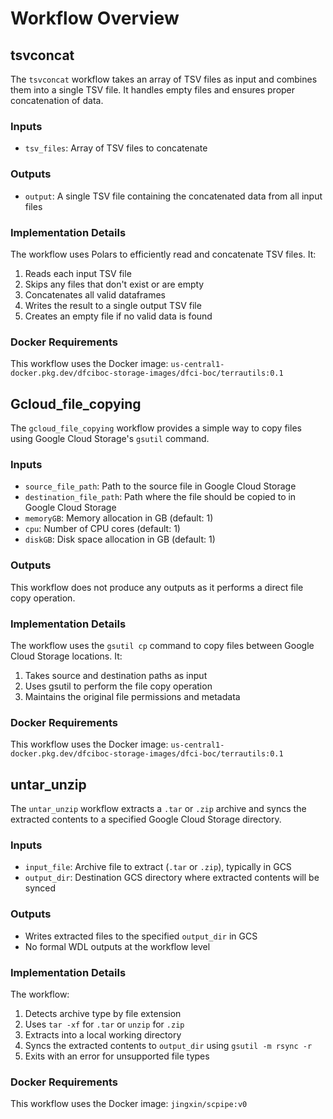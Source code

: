 # Workflow Overview

## tsvconcat
The `tsvconcat` workflow takes an array of TSV files as input and combines them into a single TSV file. It handles empty files and ensures proper concatenation of data.

### Inputs

- `tsv_files`: Array of TSV files to concatenate

### Outputs

- `output`: A single TSV file containing the concatenated data from all input files

### Implementation Details

The workflow uses Polars to efficiently read and concatenate TSV files. It:
1. Reads each input TSV file
2. Skips any files that don't exist or are empty
3. Concatenates all valid dataframes
4. Writes the result to a single output TSV file
5. Creates an empty file if no valid data is found

### Docker Requirements

This workflow uses the Docker image: `us-central1-docker.pkg.dev/dfciboc-storage-images/dfci-boc/terrautils:0.1`


## Gcloud_file_copying

The `gcloud_file_copying` workflow provides a simple way to copy files using Google Cloud Storage's `gsutil` command.

### Inputs

- `source_file_path`: Path to the source file in Google Cloud Storage
- `destination_file_path`: Path where the file should be copied to in Google Cloud Storage
- `memoryGB`: Memory allocation in GB (default: 1)
- `cpu`: Number of CPU cores (default: 1)
- `diskGB`: Disk space allocation in GB (default: 1)

### Outputs

This workflow does not produce any outputs as it performs a direct file copy operation.

### Implementation Details

The workflow uses the `gsutil cp` command to copy files between Google Cloud Storage locations. It:
1. Takes source and destination paths as input
2. Uses gsutil to perform the file copy operation
3. Maintains the original file permissions and metadata

### Docker Requirements

This workflow uses the Docker image: `us-central1-docker.pkg.dev/dfciboc-storage-images/dfci-boc/terrautils:0.1`


## untar_unzip

The `untar_unzip` workflow extracts a `.tar` or `.zip` archive and syncs the extracted contents to a specified Google Cloud Storage directory.

### Inputs

- `input_file`: Archive file to extract (`.tar` or `.zip`), typically in GCS
- `output_dir`: Destination GCS directory where extracted contents will be synced

### Outputs

- Writes extracted files to the specified `output_dir` in GCS
- No formal WDL outputs at the workflow level

### Implementation Details

The workflow:
1. Detects archive type by file extension
2. Uses `tar -xf` for `.tar` or `unzip` for `.zip`
3. Extracts into a local working directory
4. Syncs the extracted contents to `output_dir` using `gsutil -m rsync -r`
5. Exits with an error for unsupported file types

### Docker Requirements

This workflow uses the Docker image: `jingxin/scpipe:v0`
